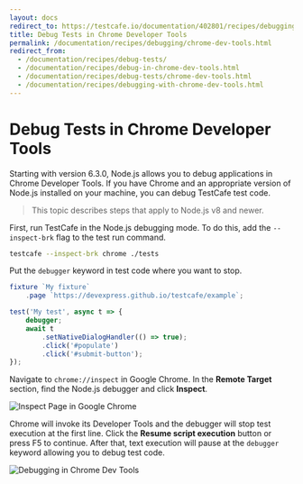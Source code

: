 ```yaml
---
layout: docs
redirect_to: https://testcafe.io/documentation/402801/recipes/debugging/chrome-dev-tools
title: Debug Tests in Chrome Developer Tools
permalink: /documentation/recipes/debugging/chrome-dev-tools.html
redirect_from:
  - /documentation/recipes/debug-tests/
  - /documentation/recipes/debug-in-chrome-dev-tools.html
  - /documentation/recipes/debug-tests/chrome-dev-tools.html
  - /documentation/recipes/debugging-with-chrome-dev-tools.html
---
```

# Debug Tests in Chrome Developer Tools

Starting with version 6.3.0, Node.js allows you to debug applications in Chrome Developer Tools.
If you have Chrome and an appropriate version of Node.js installed on your machine,
you can debug TestCafe test code.

> This topic describes steps that apply to Node.js v8 and newer.

First, run TestCafe in the Node.js debugging mode. To do this, add the `--inspect-brk` flag to the test run command.

```sh
testcafe --inspect-brk chrome ./tests
```

Put the `debugger` keyword in test code where you want to stop.

```js
fixture `My fixture`
    .page `https://devexpress.github.io/testcafe/example`;

test('My test', async t => {
    debugger;
    await t
        .setNativeDialogHandler(() => true);
        .click('#populate')
        .click('#submit-button');
});
```

Navigate to `chrome://inspect` in Google Chrome. In the **Remote Target** section, find the Node.js debugger and click **Inspect**.

![Inspect Page in Google Chrome](../../../images/chrome-dev-tools/chrome-inspect.png)

Chrome will invoke its Developer Tools and the debugger will stop test execution at the first line.
Click the **Resume script execution** button or press F5 to continue. After that, text execution will pause at the `debugger` keyword allowing you to debug test code.

![Debugging in Chrome Dev Tools](../../../images/chrome-dev-tools/chrome-dev-tools.png)
